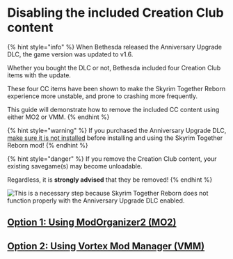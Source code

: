 # Disabling the included Creation Club content

{% hint style="info" %}
When Bethesda released the Anniversary Upgrade DLC, the game version was updated to v1.6.

Whether you bought the DLC or not, Bethesda included four Creation Club items with the update.

These four CC items have been shown to make the Skyrim Together Reborn experience more unstable, and prone to crashing more frequently.

This guide will demonstrate how to remove the included CC content using either MO2 or VMM.
{% endhint %}

{% hint style="warning" %}
If you purchased the Anniversary Upgrade DLC, [make sure it is not installed](../../client-setup/initial-setup/launching-the-game.md#making-sure-anniversary-upgrade-dlc-is-disabled) before installing and using the Skyrim Together Reborn mod!
{% endhint %}

{% hint style="danger" %}
If you remove the Creation Club content, your existing savegame(s) may become unloadable.

Regardless, it is **strongly advised** that they be removed!
{% endhint %}

![This is a necessary step because Skyrim Together Reborn does not function properly with the Anniversary Upgrade DLC enabled.](https://i.imgur.com/BKIvOB3.jpg)

## [Option 1: Using ModOrganizer2 (MO2)](using-modorganizer2.md)

## [Option 2: Using Vortex Mod Manager (VMM)](using-vortex-mod-manager.md)
